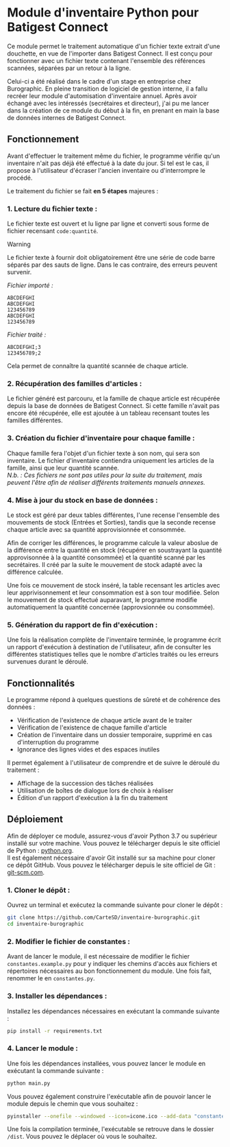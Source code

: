 # Module d'inventaire Python pour Batigest Connect
Ce module permet le traitement automatique d'un fichier texte extrait d'une douchette, en vue de l'importer dans Batigest Connect. Il est conçu pour fonctionner avec un fichier texte contenant l'ensemble des références scannées, séparées par un retour à la ligne.  

Celui-ci a été réalisé dans le cadre d'un stage en entreprise chez Burographic. En pleine transition de logiciel de gestion interne, il a fallu recréer leur module d'automisation d'inventaire annuel. Après avoir échangé avec les intéressés (secrétaires et directeur), j'ai pu me lancer dans la création de ce module du début à la fin, en prenant en main la base de données internes de Batigest Connect.

## Fonctionnement 
Avant d'effectuer le traitement même du fichier, le programme vérifie qu'un inventaire n'ait pas déjà été effectué à la date du jour. Si tel est le cas, il propose à l'utilisateur d'écraser l'ancien inventaire ou d'interrompre le procédé.

Le traitement du fichier se fait **en 5 étapes** majeures :
### 1. **Lecture du fichier texte** :  

Le fichier texte est ouvert et lu ligne par ligne et converti sous forme de fichier recensant `code:quantité`.  

> [!WARNING]
> Le fichier texte à fournir doit obligatoirement être une série de code barre séparés par des sauts de ligne.
> Dans le cas contraire, des erreurs peuvent survenir.

*Fichier importé :*
```
ABCDEFGHI
ABCDEFGHI
123456789
ABCDEFGHI
123456789
```

*Fichier traité :*
```
ABCDEFGHI;3
123456789;2
```

Cela permet de connaître la quantité scannée de chaque article.

### 2. **Récupération des familles d'articles** : 

Le fichier généré est parcouru, et la famille de chaque article est récupérée depuis la base de données de Batigest Connect. Si cette famille n'avait pas encore été récupérée, elle est ajoutée à un tableau recensant toutes les familles différentes.

### 3. **Création du fichier d'inventaire pour chaque famille** :

Chaque famille fera l'objet d'un fichier texte à son nom, qui sera son inventaire. Le fichier d'inventaire contiendra uniquement les articles de la famille, ainsi que leur quantité scannée.  
*N.b. : Ces fichiers ne sont pas utiles pour la suite du traitement, mais peuvent l'être afin de réaliser différents traitements manuels annexes.*

### 4. **Mise à jour du stock en base de données** :

Le stock est géré par deux tables différentes, l'une recense l'ensemble des mouvements de stock (Entrées et Sorties), tandis que la seconde recense chaque article avec sa quantité approvisionnée et consommée.

Afin de corriger les différences, le programme calcule la valeur aboslue de la différence entre la quantité en stock (récupérer en soustrayant la quantité approvisonnée à la quantité consommée) et la quantité scanné par les secrétaires. Il créé par la suite le mouvement de stock adapté avec la différence calculée.

Une fois ce mouvement de stock inséré, la table recensant les articles avec leur apprivisonnement et leur consommation est à son tour modifiée. Selon le mouvement de stock effectué auparavant, le programme modifie automatiquement la quantité concernée (approvsionnée ou consommée).

### 5. **Génération du rapport de fin d'exécution** :

Une fois la réalisation complète de l'inventaire terminée, le programme écrit un rapport d'exécution à destination de l'utilisateur, afin de consulter les différentes statistiques telles que le nombre d'articles traités ou les erreurs survenues durant le déroulé.

## Fonctionnalités

Le programme répond à quelques questions de sûreté et de cohérence des données :
- Vérification de l'existence de chaque article avant de le traiter
- Vérification de l'existence de chaque famille d'article
- Création de l'inventaire dans un dossier temporaire, supprimé en cas d'interruption du programme
- Ignorance des lignes vides et des espaces inutiles

Il permet également à l'utilisateur de comprendre et de suivre le déroulé du traitement :
- Affichage de la succession des tâches réalisées
- Utilisation de boîtes de dialogue lors de choix à réaliser
- Édition d'un rapport d'exécution à la fin du traitement


## Déploiement

Afin de déployer ce module, assurez-vous d'avoir Python 3.7 ou supérieur installé sur votre machine. Vous pouvez le télécharger depuis le site officiel de Python : [python.org](https://www.python.org/downloads/).  
Il est également nécessaire d'avoir Git installé sur sa machine pour cloner ce dépôt GitHub. Vous pouvez le télécharger depuis le site officiel de Git : [git-scm.com](https://git-scm.com/downloads).

### 1. **Cloner le dépôt** :
Ouvrez un terminal et exécutez la commande suivante pour cloner le dépôt :
```bash
git clone https://github.com/CarteSD/inventaire-burographic.git
cd inventaire-burographic
```

### 2. **Modifier le fichier de constantes** :
Avant de lancer le module, il est nécessaire de modifier le fichier `constantes.example.py` pour y indiquer les chemins d'accès aux fichiers et répertoires nécessaires au bon fonctionnement du module. Une fois fait, renommer le en `constantes.py`.

### 3. **Installer les dépendances** :
Installez les dépendances nécessaires en exécutant la commande suivante :
```bash
pip install -r requirements.txt
```

### 4. **Lancer le module** :
Une fois les dépendances installées, vous pouvez lancer le module en exécutant la commande suivante :
```bash
python main.py
```

Vous pouvez également construire l'exécutable afin de pouvoir lancer le module depuis le chemin que vous souhaitez :
```bash
pyinstaller --onefile --windowed --icon=icone.ico --add-data "constantes.py;." --add-data "icone.ico;." --add-data "report_template.html;." --name "BUROGRAPHIC_Inventaire" main.py
```

Une fois la compilation terminée, l'exécutable se retrouve dans le dossier `/dist`. Vous pouvez le déplacer où vous le souhaitez.